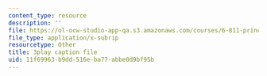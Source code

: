 ```yaml
---
content_type: resource
description: ''
file: https://ol-ocw-studio-app-qa.s3.amazonaws.com/courses/6-811-principles-and-practice-of-assistive-technology-fall-2014/11f69963b9dd516eba77abbe0d9bf95b_x18bMLW4eO4.vtt
file_type: application/x-subrip
resourcetype: Other
title: 3play caption file
uid: 11f69963-b9dd-516e-ba77-abbe0d9bf95b
---
```

